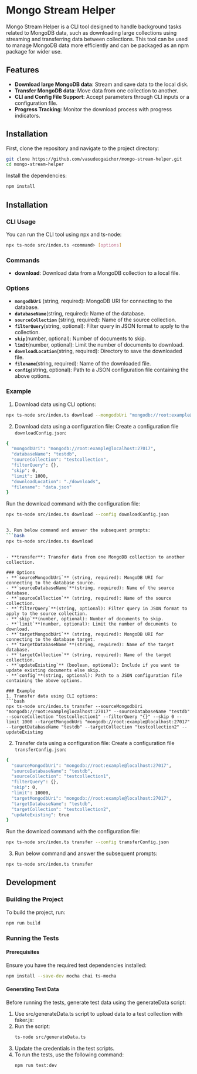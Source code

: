 # Mongo Stream Helper

Mongo Stream Helper is a CLI tool designed to handle background tasks related to MongoDB data, such as downloading large collections using streaming and transferring data between collections. This tool can be used to manage MongoDB data more efficiently and can be packaged as an npm package for wider use.

## Features

- **Download large MongoDB data**: Stream and save data to the local disk.
- **Transfer MongoDB data**: Move data from one collection to another.
- **CLI and Config File Support**: Accept parameters through CLI inputs or a configuration file.
- **Progress Tracking**: Monitor the download process with progress indicators.

## Installation

First, clone the repository and navigate to the project directory:

```bash
git clone https://github.com/vasudeogaichor/mongo-stream-helper.git
cd mongo-stream-helper
```
Install the dependencies:
```bash
npm install
```

## Installation
### CLI Usage
You can run the CLI tool using npx and ts-node:
```bash
npx ts-node src/index.ts <command> [options]
```

### Commands

- **download**: Download data from a MongoDB collection to a local file.

### Options
- **`mongodbUri`** (string, required): MongoDB URI for connecting to the database.
- **`databaseName`**(string, required): Name of the database.
- **`sourceCollection`** (string, required): Name of the source collection.
- **`filterQuery`**(string, optional): Filter query in JSON format to apply to the collection.
- **`skip`**(number, optional): Number of documents to skip.
- **`limit`**(number, optional): Limit the number of documents to download.
- **`downloadLocation`**(string, required): Directory to save the downloaded file.
- **`filename`**(string, required): Name of the downloaded file.
- **`config`**(string, optional): Path to a JSON configuration file containing the above options.

### Example
1. Download data using CLI options:
```bash
npx ts-node src/index.ts download --mongodbUri "mongodb://root:example@localhost:27017" --databaseName "testdb" --sourceCollection "testcollection" --filterQuery "{}" --skip 0 --limit 1000 --downloadLocation "home/username/Downloads" --filename "data.json"
```

2. Download data using a configuration file:
Create a configuration file `downloadConfig.json`:

```bash
{
  "mongodbUri": "mongodb://root:example@localhost:27017",
  "databaseName": "testdb",
  "sourceCollection": "testcollection",
  "filterQuery": {},
  "skip": 0,
  "limit": 1000,
  "downloadLocation": "./downloads",
  "filename": "data.json"
}
```
Run the download command with the configuration file:
```bash
npx ts-node src/index.ts download --config downloadConfig.json


3. Run below command and answer the subsequent prompts:
```bash
npx ts-node src/index.ts download
```
```

- **transfer**: Transfer data from one MongoDB collection to another collection.

### Options
- **`sourceMongodbUri`** (string, required): MongoDB URI for connecting to the database source.
- **`sourceDatabaseName`**(string, required): Name of the source database.
- **`sourceCollection`** (string, required): Name of the source collection.
- **`filterQuery`**(string, optional): Filter query in JSON format to apply to the source collection.
- **`skip`**(number, optional): Number of documents to skip.
- **`limit`**(number, optional): Limit the number of documents to download.
- **`targetMongodbUri`** (string, required): MongoDB URI for connecting to the database target.
- **`targetDatabaseName`**(string, required): Name of the target database.
- **`targetCollection`** (string, required): Name of the target collection.
- **`updateExisting`** (boolean, optional): Include if you want to update existing documents else skip.
- **`config`**(string, optional): Path to a JSON configuration file containing the above options.

### Example
1. Transfer data using CLI options:
```bash
npx ts-node src/index.ts transfer --sourceMongodbUri "mongodb://root:example@localhost:27017" --sourceDatabaseName "testdb" --sourceCollection "testcollection1" --filterQuery "{}" --skip 0 --limit 1000 --targetMongodbUri "mongodb://root:example@localhost:27017" --targetDatabaseName "testdb" --targetCollection "testcollection2" --updateExisting
```

2. Transfer data using a configuration file:
Create a configuration file `transferConfig.json`:

```bash
{
  "sourceMongodbUri": "mongodb://root:example@localhost:27017",
  "sourceDatabaseName": "testdb",
  "sourceCollection": "testcollection1",
  "filterQuery": {},
  "skip": 0,
  "limit": 10000,
  "targetMongodbUri": "mongodb://root:example@localhost:27017",
  "targetDatabaseName": "testdb",
  "targetCollection": "testcollection2",
  "updateExisting": true
}
```
Run the download command with the configuration file:
```bash
npx ts-node src/index.ts transfer --config transferConfig.json
```

3. Run below command and answer the subsequent prompts:
```bash
npx ts-node src/index.ts transfer
```

## Development
### Building the Project
To build the project, run:
```bash
npm run build
```

### Running the Tests
#### Prerequisites
Ensure you have the required test dependencies installed:
```bash
npm install --save-dev mocha chai ts-mocha
```

#### Generating Test Data
Before running the tests, generate test data using the generateData script:
1. Use src/generateData.ts script to upload data to a test collection with faker.js:
2. Run the script:
    ```bash
    ts-node src/generateData.ts
    ```
3. Update the credentials in the test scripts.
4. To run the tests, use the following command:
    ```bash
    npm run test:dev
    ```

